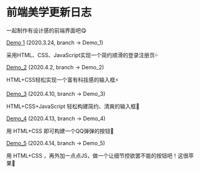 # 前端美学更新日志
一起制作有设计感的前端界面吧😋

[Demo 1](https://github.com/Unicorn-NightFury/Front-end-aesthetics/tree/Demo_1)  (2020.3.24, branch -> Demo_1)

采用HTML、CSS、JavaScript实现一个简约顺滑的登录注册页💦



[Demo_2](https://github.com/Unicorn-NightFury/Front-end-aesthetics/tree/Demo_2) (2020.4.2, branch -> Demo_2)

HTML+CSS轻松实现一个富有科技感的输入框⚡



[Demo_3](https://github.com/Unicorn-NightFury/Front-end-aesthetics/tree/Demo_3) (2020.4.10, branch -> Demo_3)

HTML+CSS+JavaScript 轻松构建简约、清爽的输入框🍉



[Demo_4](https://github.com/Unicorn-NightFury/Front-end-aesthetics/tree/Demo_4) (2020.4.13, branch -> Demo_4)

用 HTML+CSS 即可构建一个QQ弹弹的按钮🧊



[Demo_5](https://github.com/Unicorn-NightFury/Front-end-aesthetics/tree/Demo_5) (2020.4.14, branch -> Demo_5)

用 HTML+CSS ，再外加一点点JS，做一个让细节控欲罢不能的按钮吧！这很苹果🍎

